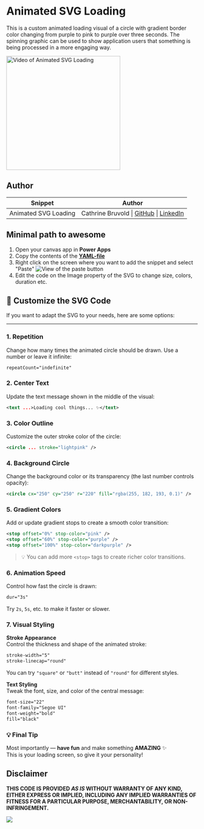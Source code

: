 # Animated SVG Loading

This is a custom animated loading visual of a circle with gradient border color changing from purple to pink to purple over three seconds. The spinning graphic can be used to show application users that something is being processed in a more engaging way. 

<img src="./assets/Animated_SVG_Loading.gif" alt="Video of Animated SVG Loading" width="300">

## Author

Snippet | Author  
--------|----------
Animated SVG Loading | Cathrine Bruvold \| [GitHub](https://github.com/cathrinebruvold) \| [LinkedIn](https://www.linkedin.com/in/cathrine-bruvold-b91b2113/)

## Minimal path to awesome

1. Open your canvas app in **Power Apps**
1. Copy the contents of the **[YAML-file](./source/animated-svg-loading.pa.yaml)** 
1. Right click on the screen where you want to add the snippet and select "Paste"
    ![View of the paste button](./assets/paste.png)
1. Edit the code on the Image property of the SVG to change size, colors, duration etc. 

## 🎨 Customize the SVG Code

If you want to adapt the SVG to your needs, here are some options:

---

### 1. Repetition

Change how many times the animated circle should be drawn. Use a number or leave it infinite:

```xml
repeatCount="indefinite"
```

### 2. Center Text

Update the text message shown in the middle of the visual:

```xml
<text ...>Loading cool things... ✨</text>
```

### 3. Color Outline

Customize the outer stroke color of the circle:

```xml
<circle ... stroke="lightpink" />
```

### 4. Background Circle

Change the background color or its transparency (the last number controls opacity):

```xml
<circle cx="250" cy="250" r="220" fill="rgba(255, 182, 193, 0.1)" />
```

### 5. Gradient Colors

Add or update gradient stops to create a smooth color transition:

```xml
<stop offset="0%" stop-color="pink" />
<stop offset="60%" stop-color="purple" />
<stop offset="100%" stop-color="darkpurple" />
```

> 💡 You can add more `<stop>` tags to create richer color transitions.

### 6. Animation Speed

Control how fast the circle is drawn:

```xml
dur="3s"
```

Try `2s`, `5s`, etc. to make it faster or slower.

### 7. Visual Styling

**Stroke Appearance**  
Control the thickness and shape of the animated stroke:

```xml
stroke-width="5"
stroke-linecap="round"
```

You can try `"square"` or `"butt"` instead of `"round"` for different styles.

**Text Styling**  
Tweak the font, size, and color of the central message:

```xml
font-size="22"
font-family="Segoe UI"
font-weight="bold"
fill="black"
```

### 💡 Final Tip

Most importantly — **have fun** and make something **AMAZING** ✨  
This is your loading screen, so give it your personality!

## Disclaimer

**THIS CODE IS PROVIDED *AS IS* WITHOUT WARRANTY OF ANY KIND, EITHER EXPRESS OR IMPLIED, INCLUDING ANY IMPLIED WARRANTIES OF FITNESS FOR A PARTICULAR PURPOSE, MERCHANTABILITY, OR NON-INFRINGEMENT.**

<img src="https://m365-visitor-stats.azurewebsites.net/powerplatform-snippets/power-apps/animated-svg-loading" aria-hidden="true" />
